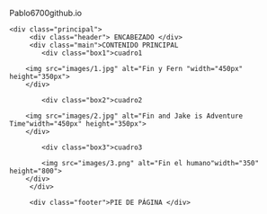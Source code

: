 Pablo6700github.io
<!DOCTYPE html>
<html lang="es">
<head>
    <meta charset="UTF-8">
    <meta http-equiv="X-UA-Compatible" content="IE=edge">
    <meta name="viewport" content="width=device-width, initial-scale=1.0">
    <title>Vinos México Turismo</title>
    <link rel="stylesheet" href="../css/estilo 1.css">
</head>
<body> 

    
    <div class="principal">
         <div class="header"> ENCABEZADO </div>
         <div class="main">CONTENIDO PRINCIPAL 
            <div class="box1">cuadro1

        <img src="images/1.jpg" alt="Fin y Fern "width="450px" height="350px">
        </div>
                  
            <div class="box2">cuadro2
            
        <img src="images/2.jpg" alt="Fin and Jake is Adventure Time"width="450px" height="350px">
        </div>

            <div class="box3">cuadro3
                
            <img src="images/3.png" alt="Fin el humano"width="350" height="800">
        </div>
         </div>

         <div class="footer">PIE DE PÁGINA </div>
         
</div>        




</body>
</html>
